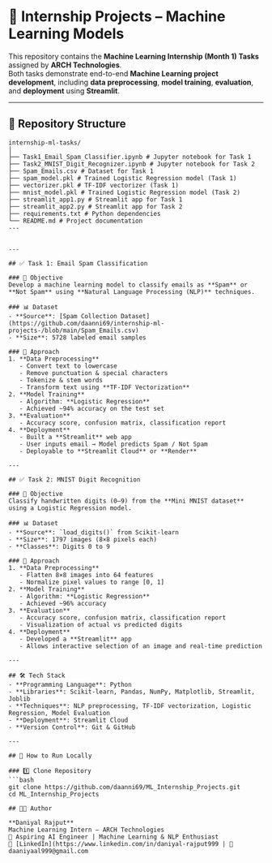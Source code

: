 
# 🧠 Internship Projects – Machine Learning Models

This repository contains the **Machine Learning Internship (Month 1) Tasks** assigned by **ARCH Technologies**.  
Both tasks demonstrate end-to-end **Machine Learning project development**, including **data preprocessing**, **model training**, **evaluation**, and **deployment** using **Streamlit**.

---

## 📁 Repository Structure

```
internship-ml-tasks/
│
├── Task1_Email_Spam_Classifier.ipynb # Jupyter notebook for Task 1
├── Task2_MNIST_Digit_Recognizer.ipynb # Jupyter notebook for Task 2
├── Spam_Emails.csv # Dataset for Task 1
├── spam_model.pkl # Trained Logistic Regression model (Task 1)
├── vectorizer.pkl # TF-IDF vectorizer (Task 1)
├── mnist_model.pkl # Trained Logistic Regression model (Task 2)
├── streamlit_app1.py # Streamlit app for Task 1
├── streamlit_app2.py # Streamlit app for Task 2
├── requirements.txt # Python dependencies
└── README.md # Project documentation
---


---

## ✅ Task 1: Email Spam Classification

### 🎯 Objective
Develop a machine learning model to classify emails as **Spam** or **Not Spam** using **Natural Language Processing (NLP)** techniques.

### 📊 Dataset
- **Source**: [Spam Collection Dataset](https://github.com/daanni69/internship-ml-projects-/blob/main/Spam_Emails.csv)
- **Size**: 5728 labeled email samples

### 🔹 Approach
1. **Data Preprocessing**
   - Convert text to lowercase
   - Remove punctuation & special characters
   - Tokenize & stem words
   - Transform text using **TF-IDF Vectorization**
2. **Model Training**
   - Algorithm: **Logistic Regression**
   - Achieved ~94% accuracy on the test set
3. **Evaluation**
   - Accuracy score, confusion matrix, classification report
4. **Deployment**
   - Built a **Streamlit** web app
   - User inputs email → Model predicts Spam / Not Spam
   - Deployable to **Streamlit Cloud** or **Render**

---

## ✅ Task 2: MNIST Digit Recognition

### 🎯 Objective
Classify handwritten digits (0–9) from the **Mini MNIST dataset** using a Logistic Regression model.

### 📊 Dataset
- **Source**: `load_digits()` from Scikit-learn
- **Size**: 1797 images (8×8 pixels each)
- **Classes**: Digits 0 to 9

### 🔹 Approach
1. **Data Preprocessing**
   - Flatten 8×8 images into 64 features
   - Normalize pixel values to range [0, 1]
2. **Model Training**
   - Algorithm: **Logistic Regression**
   - Achieved ~96% accuracy
3. **Evaluation**
   - Accuracy score, confusion matrix, classification report
   - Visualization of actual vs predicted digits
4. **Deployment**
   - Developed a **Streamlit** app
   - Allows interactive selection of an image and real-time prediction

---

## 🛠 Tech Stack
- **Programming Language**: Python  
- **Libraries**: Scikit-learn, Pandas, NumPy, Matplotlib, Streamlit, Joblib  
- **Techniques**: NLP preprocessing, TF-IDF vectorization, Logistic Regression, Model Evaluation  
- **Deployment**: Streamlit Cloud   
- **Version Control**: Git & GitHub

---

## 🚀 How to Run Locally

### 1️⃣ Clone Repository
```bash
git clone https://github.com/daanni69/ML_Internship_Projects.git
cd ML_Internship_Projects

## 👨‍💻 Author

**Daniyal Rajput**  
Machine Learning Intern — ARCH Technologies
📌 Aspiring AI Engineer | Machine Learning & NLP Enthusiast
🔗 [LinkedIn](https://www.linkedin.com/in/daniyal-rajput999 | 📧 daaniyaal999@gmail.com



